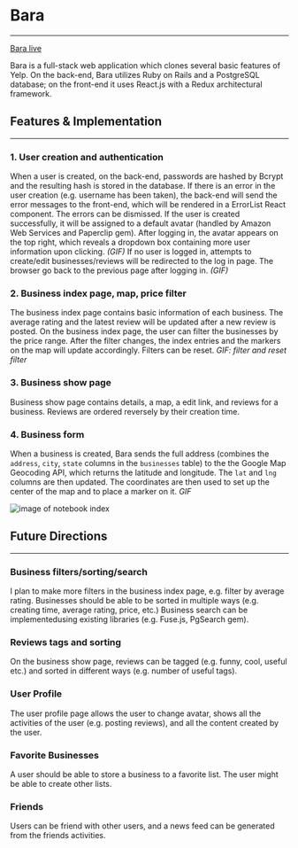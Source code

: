 # Bara
---
[Bara live][heroku]

[heroku]: http://bara-.herokuapp.com/

Bara is a full-stack web application which clones several basic features of Yelp.  On the back-end, Bara utilizes Ruby on Rails and a PostgreSQL database; on the front-end it uses React.js with a Redux architectural framework.  

## Features & Implementation
---
### 1. User creation and authentication
When a user is created, on the back-end,  passwords are hashed by Bcrypt and the resulting hash is stored in the database.
If there is an error in the user creation (e.g. username has been taken), the back-end will send the error messages to the front-end, which will be rendered in a ErrorList React component. The errors can be dismissed.
If the user is created successfully, it will be assigned to a default avatar (handled by Amazon Web Services and Paperclip gem).
After logging in, the avatar appears on the top right, which reveals a dropdown box containing more user information upon clicking.
*(GIF)*
If no user is logged in, attempts to create/edit businesses/reviews will be redirected to the log in page. The browser go back to the previous page after logging in.
*(GIF)*

### 2. Business index page, map, price filter
The business index page contains basic information of each business. The average rating and the latest review will be updated after a new review is posted.
On the business index page, the user can filter the businesses by the price range. After the filter changes, the index entries and the markers on the map will update accordingly. Filters can be reset.
*GIF: filter and reset filter*

### 3. Business show page
Business show page contains details, a map, a edit link, and reviews for a business. Reviews are ordered reversely by their creation time.

### 4. Business form
When a business is created, Bara sends the full address (combines the `address`, `city`, `state` columns in the `businesses` table) to the the Google Map Geocoding API, which returns the latitude and longitude. The `lat` and `lng` columns are then updated. The coordinates are then used to set up the center of the map and to place a marker on it.
*GIF*

![image of notebook index](wireframes/home-logged-in.png)

## Future Directions
---
### Business filters/sorting/search
I plan to make more filters in the business index page, e.g. filter by average rating.
Businesses should be able to be sorted in multiple ways (e.g. creating time, average rating, price, etc.)
Business search can be implementedusing existing libraries (e.g. Fuse.js, PgSearch gem).  

### Reviews tags and sorting
On the business show page, reviews can be tagged (e.g. funny, cool, useful etc.) and sorted in different ways (e.g. number of useful tags).

### User Profile
The user profile page allows the user to change avatar, shows all the activities of the user (e.g. posting reviews), and all the content created by the user.

### Favorite Businesses
A user should be able to store a business to a favorite list. The user might be able to create other lists.

### Friends
Users can be friend with other users, and a news feed can be generated from the friends activities.
